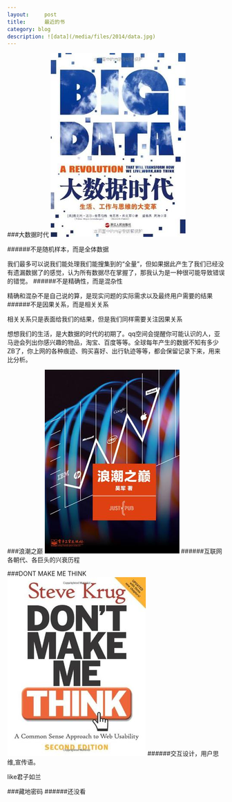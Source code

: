 ```yaml
---
layout:     post
title:      最近的书
category: blog
description: ![data](/media/files/2014/data.jpg)
---
```


###大数据时代
![data](/media/files/2014/data.jpg)


######不是随机样本，而是全体数据
  
  
  我们最多可以说我们能处理我们能搜集到的“全量”，但如果据此产生了我们已经没有遗漏数据了的感觉，认为所有数据尽在掌握了，那我认为是一种很可能导致错误的错觉。 
######不是精确性，而是混杂性


  精确和混杂不是自己说的算，是现实问题的实际需求以及最终用户需要的结果
######不是因果关系，而是相关关系


  相关关系只是表面给我们的结果，但是我们同样需要关注因果关系

  想想我们的生活，是大数据的时代的初期了。qq空间会提醒你可能认识的人，亚马逊会列出你感兴趣的物品，淘宝、百度等等。全球每年产生的数据不知有多少ZB了，你上网的各种痕迹、购买喜好、出行轨迹等等，都会保留记录下来，用来比分析。


###浪潮之巅
![data](/media/files/2014/langchao.jpg)
######互联网各朝代、各巨头的兴衰历程


###DONT MAKE ME THINK
![data](/media/files/2014/think.jpg)
######交互设计，用户思维,宣传语。

like君子如兰


###藏地密码
######还没看

